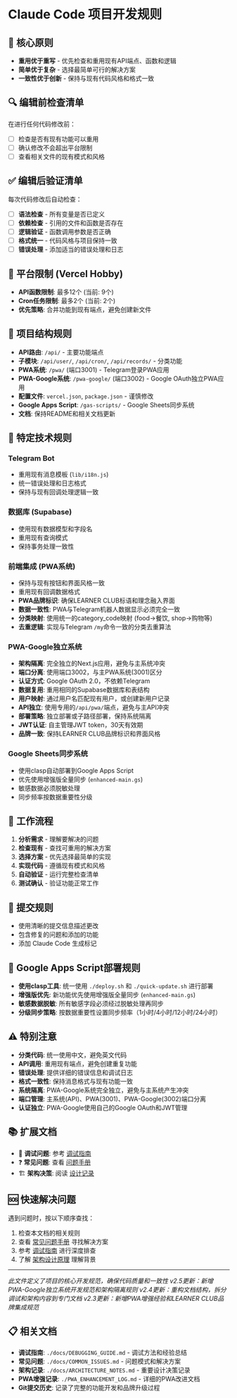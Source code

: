 # Claude Code 项目开发规则

## 🎯 核心原则
- **重用优于重写** - 优先检查和重用现有API端点、函数和逻辑
- **简单优于复杂** - 选择最简单可行的解决方案
- **一致性优于创新** - 保持与现有代码风格和格式一致

## 🔍 编辑前检查清单
在进行任何代码修改前：
- [ ] 检查是否有现有功能可以重用
- [ ] 确认修改不会超出平台限制
- [ ] 查看相关文件的现有模式和风格

## ✅ 编辑后验证清单
每次代码修改后自动检查：
- [ ] **语法检查** - 所有变量是否已定义
- [ ] **依赖检查** - 引用的文件和函数是否存在
- [ ] **逻辑验证** - 函数调用参数是否正确
- [ ] **格式统一** - 代码风格与项目保持一致
- [ ] **错误处理** - 添加适当的错误处理和日志

## 🚫 平台限制 (Vercel Hobby)
- **API函数限制**: 最多12个 (当前: 9个)
- **Cron任务限制**: 最多2个 (当前: 2个)
- **优先策略**: 合并功能到现有端点，避免创建新文件

## 📁 项目结构规则
- **API路由**: `/api/` - 主要功能端点
- **子模块**: `/api/user/`, `/api/cron/`, `/api/records/` - 分类功能
- **PWA系统**: `/pwa/` (端口3001) - Telegram登录PWA应用
- **PWA-Google系统**: `/pwa-google/` (端口3002) - Google OAuth独立PWA应用
- **配置文件**: `vercel.json`, `package.json` - 谨慎修改
- **Google Apps Script**: `/gas-scripts/` - Google Sheets同步系统
- **文档**: 保持README和相关文档更新

## 🔧 特定技术规则

### Telegram Bot
- 重用现有消息模板 (`lib/i18n.js`)
- 统一错误处理和日志格式
- 保持与现有回调处理逻辑一致

### 数据库 (Supabase)
- 使用现有数据模型和字段名
- 重用现有查询模式
- 保持事务处理一致性

### 前端集成 (PWA系统)
- 保持与现有按钮和界面风格一致
- 重用现有回调数据格式
- **PWA品牌标识**: 确保LEARNER CLUB标语和理念融入界面
- **数据一致性**: PWA与Telegram机器人数据显示必须完全一致
- **分类映射**: 使用统一的category_code映射 (food→餐饮, shop→购物等)
- **去重逻辑**: 实现与Telegram `/my`命令一致的分类去重算法

### PWA-Google独立系统
- **架构隔离**: 完全独立的Next.js应用，避免与主系统冲突
- **端口分离**: 使用端口3002，与主PWA系统(3001)区分
- **认证方式**: Google OAuth 2.0，不依赖Telegram
- **数据复用**: 重用相同的Supabase数据库和表结构
- **用户映射**: 通过用户名匹配现有用户，或创建新用户记录
- **API独立**: 使用专用的`/api/pwa/`端点，避免与主API冲突
- **部署策略**: 独立部署或子路径部署，保持系统隔离
- **JWT认证**: 自主管理JWT token，30天有效期
- **品牌一致**: 保持LEARNER CLUB品牌标识和界面风格

### Google Sheets同步系统
- 使用clasp自动部署到Google Apps Script
- 优先使用增强版全量同步 (`enhanced-main.gs`)
- 敏感数据必须脱敏处理
- 同步频率按数据重要性分级

## 🎯 工作流程
1. **分析需求** - 理解要解决的问题
2. **检查现有** - 查找可重用的解决方案
3. **选择方案** - 优先选择最简单的实现
4. **实现代码** - 遵循现有模式和风格
5. **自动验证** - 运行完整检查清单
6. **测试确认** - 验证功能正常工作

## 📝 提交规则
- 使用清晰的提交信息描述更改
- 包含修复的问题和添加的功能
- 添加 Claude Code 生成标记

## 🚀 Google Apps Script部署规则
- **使用clasp工具**: 统一使用 `./deploy.sh` 和 `./quick-update.sh` 进行部署
- **增强版优先**: 新功能优先使用增强版全量同步 (`enhanced-main.gs`)
- **敏感数据脱敏**: 所有敏感字段必须经过脱敏处理再同步
- **分级同步策略**: 按数据重要性设置同步频率（1小时/4小时/12小时/24小时）

## ⚠️ 特别注意
- **分类代码**: 统一使用中文，避免英文代码
- **API调用**: 重用现有端点，避免创建重复功能
- **错误处理**: 提供详细的错误信息和调试日志
- **格式一致性**: 保持消息格式与现有功能一致
- **系统隔离**: PWA-Google系统完全独立，避免与主系统产生冲突
- **端口管理**: 主系统(API)、PWA(3001)、PWA-Google(3002)端口分离
- **认证独立**: PWA-Google使用自己的Google OAuth和JWT管理

## 📚 扩展文档
- 🐛 **调试问题**: 参考 [调试指南](./docs/DEBUGGING_GUIDE.md)
- ❓ **常见问题**: 查看 [问题手册](./docs/COMMON_ISSUES.md)  
- 🏗️ **架构决策**: 阅读 [设计记录](./docs/ARCHITECTURE_NOTES.md)

## 🆘 快速解决问题
遇到问题时，按以下顺序查找：
1. 检查本文档的相关规则
2. 查看 [常见问题手册](./docs/COMMON_ISSUES.md) 寻找解决方案
3. 参考 [调试指南](./docs/DEBUGGING_GUIDE.md) 进行深度排查
4. 了解 [架构设计原理](./docs/ARCHITECTURE_NOTES.md) 理解背景

---
*此文件定义了项目的核心开发规范，确保代码质量和一致性*
*v2.5更新：新增PWA-Google独立系统开发规范和架构隔离规则*
*v2.4更新：重构文档结构，拆分调试和架构内容到专门文档*
*v2.3更新：新增PWA增强经验和LEARNER CLUB品牌集成规范*

## 📋 相关文档
- **调试指南**: `./docs/DEBUGGING_GUIDE.md` - 调试方法和经验总结
- **常见问题**: `./docs/COMMON_ISSUES.md` - 问题模式和解决方案
- **架构记录**: `./docs/ARCHITECTURE_NOTES.md` - 重要设计决策记录
- **PWA增强记录**: `./PWA_ENHANCEMENT_LOG.md` - 详细的PWA改进文档
- **Git提交历史**: 记录了完整的功能开发和品牌升级过程